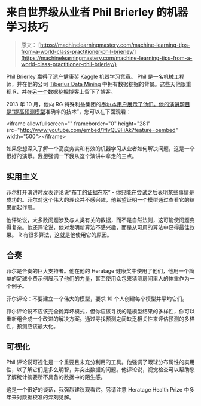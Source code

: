 # 来自世界级从业者 Phil Brierley 的机器学习技巧

> 原文： [https://machinelearningmastery.com/machine-learning-tips-from-a-world-class-practitioner-phil-brierley/](https://machinelearningmastery.com/machine-learning-tips-from-a-world-class-practitioner-phil-brierley/)

Phil Brierley 赢得了[遗产健康奖](http://www.heritagehealthprize.com/c/hhp) Kaggle 机器学习竞赛。 Phil 是一名机械工程师，并在他的公司 [Tiberius Data Mining](http://www.tiberius.biz/) 中拥有数据挖掘的背景。这些天他很重视 R，并在[另一个数据挖掘博客](http://anotherdataminingblog.blogspot.com.au/)上留下了博客。

2013 年 10 月，他向 RG 特殊利益集团的[墨尔本用户展示了他们。他的演讲题目是“](http://www.meetup.com/MelbURN-Melbourne-Users-of-R-Network/)[提高预测模型](http://www.youtube.com/watch?v=1fIyQL9FiAk)准确率的技术”，您可以在下面观看：

&lt;iframe allowfullscreen="" frameborder="0" height="281" src="http://www.youtube.com/embed/1fIyQL9FiAk?feature=oembed" width="500"&gt;&lt;/iframe&gt;

如果您想深入了解一个高度务实和有效的机器学习从业者如何解决问题，这是一个很好的演示。我想强调一下我从这个演讲中拿走的三点。

## 实用主义

菲尔打开演讲时发表评论说“[布丁的证据在吃](http://en.wiktionary.org/wiki/the_proof_of_the_pudding_is_in_the_eating)” - 你只能在尝试之后表明某些事情是成功的。菲尔对这个伟大的理论并不感兴趣，他希望证明一个模型通过查看它的结果而起作用。

他评论说，大多数问题涉及与人类有关的数据，而不是自然法则，这可能使问题变得复杂。他还评论说，他对发明新算法不感兴趣，而是从可用的算法中获得最佳效果。 R 有很多算法，这就是他使用它的原因。

## 合奏

菲尔是合奏的巨大支持者。他在他的 Heratage 健康奖中使用了他们，他用一个简单的足球小费示例展示了他们的力量，甚至使用众包来猜测房间里人的体重作为一个例子。

菲尔评论：不要建立一个伟大的模型，要求 10 个人创建每个模型并平均它们。

菲尔评论说不应该完全抛弃坏模式，但你应该寻找的是模型结果的多样性，你可以重新组合成一个改进的解决方案。通过寻找预测之间缺乏相关性来评估预测的多样性，预测应该最大化。

## 可视化

Phil 评论说可视化是一个重要且未充分利用的工具。他强调了眼球分布属性的实用性，以了解它们是多么明智，并突出数据的问题。他评论说，视觉检查可以帮助您了解统计摘要所不具备的数据中的陌生感。

这是一个很好的谈话，我强烈建议观看它。另请注意 Heratage Health Prize 中多年来对数据校准的深刻见解。